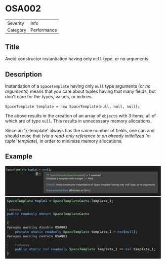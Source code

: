 # OSA002

<table>
<tr>
  <td>Severity</td>
  <td>Info</td>
</tr>
<tr>
  <td>Category</td>
  <td>Performance</td>
</tr>
</table>

## Title

Avoid constructor instantiation having only `null` type, or no arguments.

## Description

Instantiation of a `SpaceTemplate` having only `null` type arguments (*or no arguments*) means that you care about tuples having that many fields, but don't care for the types, values, or indices. 

`SpaceTemplate template = new SpaceTemplate(null, null, null);`

The above results in the creation of an array of `object`s with 3 items, all of which are of type `null`. This results in unnecessary memory allocations.

Since an 'x-template' always has the same number of fields, one can and should reuse that (*via a read-only reference to an already initialized 'x-tuple' template*), in order to minimize memory allocations.

## Example

![Analyzer](../Images/OSA002/1.png)
![Fixer](../Images/OSA002/2.png)